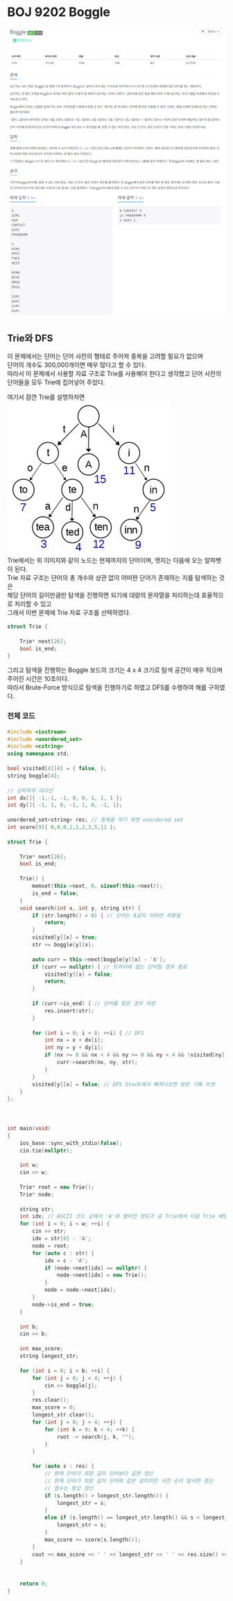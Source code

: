 # BOJ 9202 Boggle

![예시 이미지](https://github.com/PNU-PULSE/2022-Spring/blob/main/Data_Structures/BOJ_9202/1.png)

## Trie와 DFS
이 문제에서는 단어는 단어 사전의 형태로 주어져 중복을 고려할 필요가 없으며 <br>
단어의 개수도 300,000개이면 매우 많다고 할 수 있다. <br>
따라서 이 문제에서 사용할 자료 구조로 Trie를 사용해야 한다고 생각했고 단어 사전의 단어들을 모두 Trie에 집어넣어 주었다. <br>

여기서 잠깐 Trie를 설명하자면 <br>
![예시 이미지](https://github.com/PNU-PULSE/2022-Spring/blob/main/Data_Structures/BOJ_9202/2.png) <br>
Trie에서는 위 이미지와 같이 노드는 현재까지의 단어이며, 엣지는 다음에 오는 알파벳이 된다. <br>
Trie 자료 구조는 단어의 총 개수와 상관 없이 어떠한 단어가 존재하는 지를 탐색하는 것은 <br>
해당 단어의 길이만큼만 탐색을 진행하면 되기에 대량의 문자열을 처리하는데 효율적으로 처리할 수 있고 <br>
그래서 이번 문제에 Trie 자료 구조를 선택하였다.
```C++
struct Trie {

	Trie* next[26];
	bool is_end;
}
```

그리고 탐색을 진행하는 Boggle 보드의 크기는 4 x 4 크기로 탐색 공간이 매우 적으며 주어진 시간은 10초이다. <br>
따라서 Brute-Force 방식으로 탐색을 진행하기로 하였고 DFS를 수행하여 해를 구하였다. <br>

### 전체 코드

```C++
#include <iostream>
#include <unordered_set>
#include <cstring>
using namespace std;

bool visited[4][4] = { false, };
string boggle[4];

// 상하좌우 대각선
int dx[]{ -1,-1, -1, 0, 0, 1, 1, 1 };
int dy[]{ -1, 1, 0, -1, 1, 0, -1, 1};

unordered_set<string> res; // 중복을 막기 위한 unordered set
int score[9]{ 0,0,0,1,1,2,3,5,11 };

struct Trie {

	Trie* next[26];
	bool is_end;

	Trie() {
		memset(this->next, 0, sizeof(this->next));
		is_end = false;
	}
	void search(int x, int y, string str) {
		if (str.length() > 8) { // 단어는 8글자 이하만 허용됨
			return;
		}
		visited[y][x] = true;
		str += boggle[y][x];

		auto curr = this->next[boggle[y][x] - 'A'];
		if (curr == nullptr) { // 트라이에 없는 단어일 경우 종료
			visited[y][x] = false;
			return;
		}

		if (curr->is_end) { // 단어를 찾은 경우 저장
			res.insert(str);
		}

		for (int i = 0; i < 8; ++i) { // DFS
			int nx = x + dx[i];
			int ny = y + dy[i];
			if (nx >= 0 && nx < 4 && ny >= 0 && ny < 4 && !visited[ny][nx]) {
				curr->search(nx, ny, str);
			}
		}
		visited[y][x] = false; // DFS Stack에서 빠져나오면 방문 기록 리셋
	}
};



int main(void)
{
	ios_base::sync_with_stdio(false);
	cin.tie(nullptr);

	int w;
	cin >> w;

	Trie* root = new Trie();
	Trie* node;

	string str;
	int idx; // ASCII 코드 상에서 'A'와 떨어진 정도가 곧 Trie에서 다음 Trie 배열의 index
	for (int i = 0; i < w; ++i) {
		cin >> str;
		idx = str[0] - 'A';
		node = root;
		for (auto c : str) {
			idx = c - 'A';
			if (node->next[idx] == nullptr) {
				node->next[idx] = new Trie();
			}
			node = node->next[idx];
		}
		node->is_end = true;
	}

	int b;
	cin >> b;

	int max_score;
	string longest_str;

	for (int i = 0; i < b; ++i) {
		for (int j = 0; j < 4; ++j) {
			cin >> boggle[j];
		}
		res.clear();
		max_score = 0;
		longest_str.clear();
		for (int j = 0; j < 4; ++j) {
			for (int k = 0; k < 4; ++k) {
				root -> search(j, k, "");
			}
		}
		
		for (auto s : res) { 
			// 현재 단어가 최장 길이 단어보다 길면 갱신
			// 현재 단어가 최장 길이 단어와 같은 길이지만 사전 순이 앞서면 갱신
			// 점수는 항상 갱신
			if (s.length() > longest_str.length()) {
				longest_str = s;
			}
			else if (s.length() == longest_str.length() && s < longest_str) {
				longest_str = s;
			}
			max_score += score[s.length()];
		}
		cout << max_score << ' ' << longest_str << ' ' << res.size() << '\n';
	}


	return 0;
}
